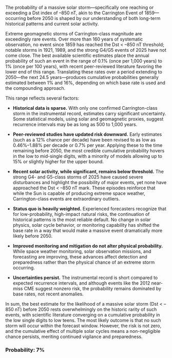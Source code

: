 The probability of a massive solar storm—specifically one reaching or exceeding a Dst index of –850 nT, akin to the Carrington Event of 1859—occurring before 2050 is shaped by our understanding of both long-term historical patterns and current solar activity.

Extreme geomagnetic storms of Carrington-class magnitude are exceedingly rare events. Over more than 160 years of systematic observation, no event since 1859 has reached the Dst < –850 nT threshold; notable storms in 1921, 1989, and the strong G4/G5 events of 2025 have not come close. The best available scientific estimates place the annual probability of such an event in the range of 0.1% (once per 1,000 years) to 1% (once per 100 years), with recent peer-reviewed literature favoring the lower end of this range. Translating these rates over a period extending to 2050—the next 24.5 years—produces cumulative probabilities generally estimated between 1% and 16%, depending on which base rate is used and the compounding approach.

This range reflects several factors:

- **Historical data is sparse.** With only one confirmed Carrington-class storm in the instrumental record, estimates carry significant uncertainty. Some statistical models, using solar and geomagnetic proxies, suggest recurrence intervals may be as long as 500 to 1,000 years.
  
- **Peer-reviewed studies have updated risk downward.** Early estimates (such as a 12% chance per decade) have been revised to as low as 0.46%–1.88% per decade or 0.7% per year. Applying these to the time remaining before 2050, the most credible cumulative probability hovers in the low to mid-single digits, with a minority of models allowing up to 15% or slightly higher for the upper bound.

- **Recent solar activity, while significant, remains below threshold.** The strong G4- and G5-class storms of 2025 have caused severe disturbances and highlight the possibility of major events, yet none have approached the Dst < –850 nT mark. These episodes reinforce that while the Sun is capable of producing extreme space weather, Carrington-class events are extraordinary outliers.

- **Status quo is heavily weighted.** Experienced forecasters recognize that for low-probability, high-impact natural risks, the continuation of historical patterns is the most reliable default. No change in solar physics, solar cycle behavior, or monitoring capability has shifted the base rate in a way that would make a massive event dramatically more likely before 2050.

- **Improved monitoring and mitigation do not alter physical probability.** While space weather monitoring, solar observation missions, and forecasting are improving, these advances affect detection and preparedness rather than the physical chance of an extreme storm occurring.

- **Uncertainties persist.** The instrumental record is short compared to expected recurrence intervals, and although events like the 2012 near-miss CME suggest nonzero risk, the probability remains dominated by base rates, not recent anomalies.

In sum, the best estimate for the likelihood of a massive solar storm (Dst < –850 nT) before 2050 rests overwhelmingly on the historic rarity of such events, with scientific literature converging on a cumulative probability in the low single digits to low teens. The most likely outcome is that no such storm will occur within the forecast window. However, the risk is not zero, and the cumulative effect of multiple solar cycles means a non-negligible chance persists, meriting continued vigilance and preparedness.

### Probability: 7%